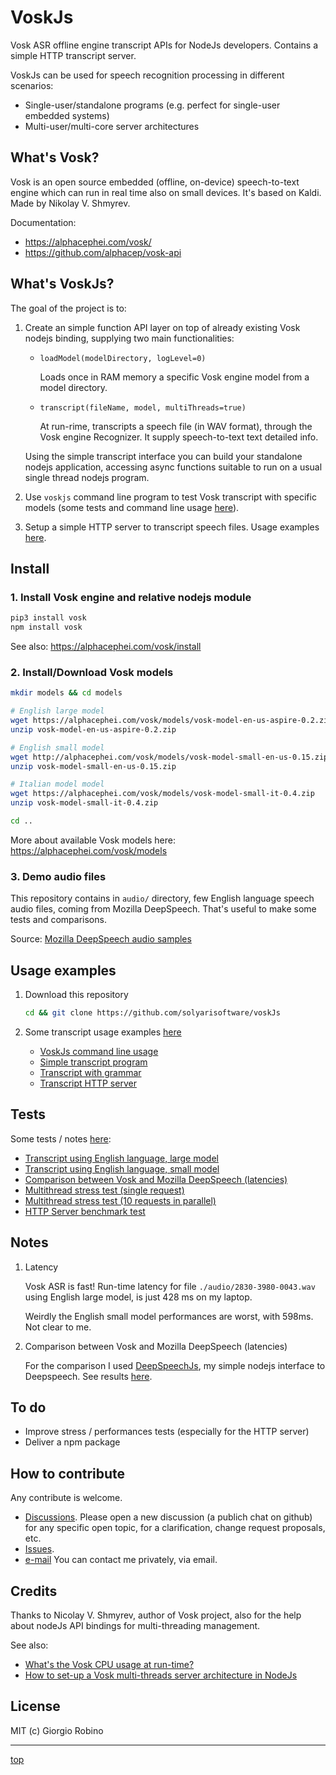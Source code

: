# VoskJs

Vosk ASR offline engine transcript APIs for NodeJs developers.
Contains a simple HTTP transcript server.

VoskJs can be used for speech recognition processing in different scenarios:
- Single-user/standalone programs (e.g. perfect for single-user embedded systems) 
- Multi-user/multi-core server architectures 


## What's Vosk?

Vosk is an open source embedded (offline, on-device) speech-to-text engine 
which can run in real time also on small devices.
It's based on Kaldi. Made by Nikolay V. Shmyrev. 

Documentation:
- https://alphacephei.com/vosk/
- https://github.com/alphacep/vosk-api

## What's VoskJs?

The goal of the project is to:

1. Create an simple function API layer on top of already existing Vosk nodejs binding, 
   supplying two main functionalities: 

   - `loadModel(modelDirectory, logLevel=0)`
 
     Loads once in RAM memory a specific Vosk engine model from a model directory.
 
   - `transcript(fileName, model, multiThreads=true)` 

     At run-rime, transcripts a speech file (in WAV format), 
     through the Vosk engine Recognizer. It supply speech-to-text text detailed info.

   Using the simple transcript interface you can build your standalone nodejs application, 
   accessing async functions suitable to run on a usual single thread nodejs program.

2. Use `voskjs` command line program to test Vosk transcript with specific models 
  (some tests and command line usage [here](tests/README.md)).

3. Setup a simple HTTP server to transcript speech files. 
   Usage examples [here](examples/). 


## Install 

### 1. Install Vosk engine and relative nodejs module

```bash
pip3 install vosk 
npm install vosk
```

See also: https://alphacephei.com/vosk/install


### 2. Install/Download Vosk models

```bash
mkdir models && cd models

# English large model
wget https://alphacephei.com/vosk/models/vosk-model-en-us-aspire-0.2.zip
unzip vosk-model-en-us-aspire-0.2.zip

# English small model
wget http://alphacephei.com/vosk/models/vosk-model-small-en-us-0.15.zip
unzip vosk-model-small-en-us-0.15.zip

# Italian model model
wget https://alphacephei.com/vosk/models/vosk-model-small-it-0.4.zip
unzip vosk-model-small-it-0.4.zip

cd ..
```

More about available Vosk models here: https://alphacephei.com/vosk/models

### 3. Demo audio files

This repository contains in `audio/` directory, 
few English language speech audio files, coming from Mozilla DeepSpeech.
That's useful to make some tests and comparisons. 

Source: [Mozilla DeepSpeech audio samples](https://github.com/mozilla/DeepSpeech/releases/download/v0.9.3/audio-0.9.3.tar.gz)


## Usage examples 

1. Download this repository 

   ```bash
   cd && git clone https://github.com/solyarisoftware/voskJs
   ```

2. Some transcript usage examples [here](examples) 

   - [VoskJs command line usage](examples/README.md#voskjs_command_line_usage)
   - [Simple transcript program](examples/README.md#simple_transcript_program) 
   - [Transcript with grammar](examples/README.md#transcript_with_grammar) 
   - [Transcript HTTP server](examples/README.md#transcript_http_server)


## Tests

Some tests / notes [here](tests/README.md):

- [Transcript using English language, large model](tests/README.md#Transcript-using-English-language--large-model)
- [Transcript using English language, small model](tests/README.md#Transcript-using-English-language--small-model)
- [Comparison between Vosk and Mozilla DeepSpeech (latencies)](tests/README.md#Comparison-between-Vosk-and-Mozilla-DeepSpeech--latencies-)
- [Multithread stress test (single request)](tests/README.md#Multithread-stress-test--single-request-)
- [Multithread stress test (10 requests in parallel)](tests/README.md#Multithread-stress-test--10-requests-in-parallel-)
- [HTTP Server benchmark test](tests/README.md#HTTP-Server-benchmark-test)


## Notes

1. Latency

   Vosk ASR is fast! Run-time latency for file `./audio/2830-3980-0043.wav`
   using English large model, is just 428 ms on my laptop. 

   Weirdly the English small model performances are worst, with 598ms. Not clear to me. 

2. Comparison between Vosk and Mozilla DeepSpeech (latencies)

   For the comparison I used [DeepSpeechJs](https://github.com/solyarisoftware/DeepSpeechJs), 
   my simple nodejs interface to Deepspeech. See results [here](tests/README.md).


## To do

- Improve stress / performances tests (especially for the HTTP server)
- Deliver a npm package


## How to contribute

Any contribute is welcome. 
- [Discussions](https://github.com/solyarisoftware/voskJs/discussions). 
  Please open a new discussion (a publich chat on github) for any specific open topic, 
  for a clarification, change request proposals, etc.
- [Issues](https://github.com/solyarisoftware/voskJs/issues).
- [e-mail](giorgio.robino@gmail.com)
  You can contact me privately, via email.

## Credits

Thanks to Nicolay V. Shmyrev, author of Vosk project, 
also for the help about nodeJs API bindings for multi-threading management. 

See also: 
- [What's the Vosk CPU usage at run-time?](https://github.com/alphacep/vosk-api/issues/498)
- [How to set-up a Vosk multi-threads server architecture in NodeJs](https://github.com/alphacep/vosk-api/issues/502) 


## License

MIT (c) Giorgio Robino 

---

[top](#)
